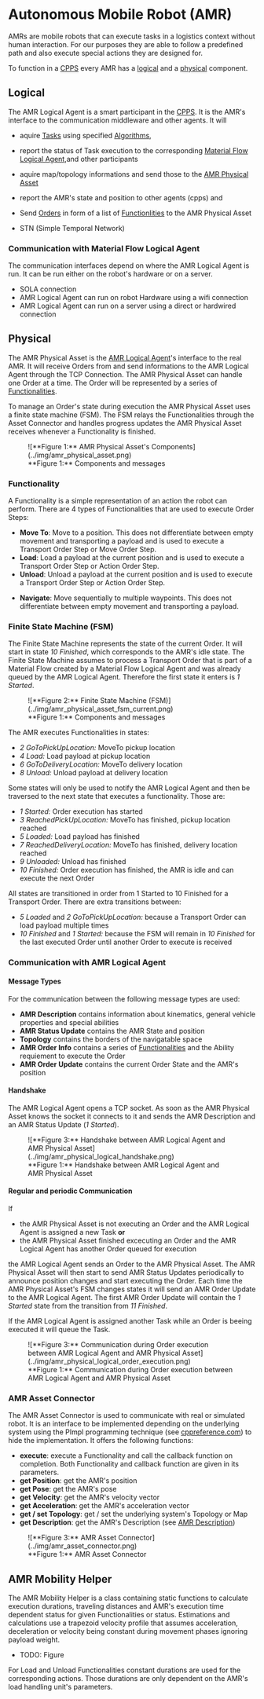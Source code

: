 # Autonomous Mobile Robot (AMR)

AMRs are mobile robots that can execute tasks in a logistics context without human interaction.
For our purposes they are able to follow a predefined path and also execute special actions they are designed for.

To function in a [CPPS](../intralogistics.md) every AMR has a [logical](#logical) and a [physical](#physical) component.

## Logical

The AMR Logical Agent is a smart participant in the [CPPS](../intralogistics.md).
It is the AMR's interface to the communication middleware and other agents.
It will

- aquire [Tasks](../glossary.md#t) using specified [Algorithms](optimization.md),
- report the status of Task execution to the corresponding [Material Flow Logical Agent](material_flow.md),and other participants
- aquire map/topology informations and send those to the [AMR Physical Asset](#physical)
- report the AMR's state and position to other agents (cpps) and
- Send [Orders](../glossary.md#o) in form of a list of [Functionlities](#functionality) to the AMR Physical Asset

- STN (Simple Temporal Network)

### Communication with Material Flow Logical Agent

The communication interfaces depend on where the AMR Logical Agent is run.
It can be run either on the robot's hardware or on a server.

<!-- Is this part of Material Flow Logical Agent? -->

- SOLA connection
- AMR Logical Agent can run on robot Hardware using a wifi connection
- AMR Logical Agent can run on a server using a direct or hardwired connection
<!-- * TODO there's more -->

## Physical

The AMR Physical Asset is the [AMR Logical Agent](#logical)'s interface to the real AMR.
It will receive Orders from and send informations to the AMR Logical Agent through the TCP Connection.
The AMR Physical Asset can handle one Order at a time.
The Order will be represented by a series of [Functionalities](#functionality).

To manage an Order's state during execution the AMR Physical Asset uses a finite state machine (FSM).
The FSM relays the Functionalities through the Asset Connector and handles progress updates the AMR Physical Asset receives whenever a Functionality is finished.

<figure markdown>
  ![**Figure 1:** AMR Physical Asset's Components](../img/amr_physical_asset.png)
  <figcaption markdown>**Figure 1:** Components and messages</figcaption>
</figure>

### Functionality

A Functionality is a simple representation of an action the robot can perform.
There are 4 types of Functionalities that are used to execute Order Steps:

- **Move To**: Move to a position.
  This does not differentiate between empty movement and transporting a payload and is used to execute a Transport Order Step or Move Order Step.
- **Load**: Load a payload at the current position and is used to execute a Transport Order Step or Action Order Step.
- **Unload**: Unload a payload at the current position and is used to execute a Transport Order Step or Action Order Step.
<!-- TODO Navigate is unused. Delete? -->
- **Navigate**: Move sequentially to multiple waypoints.
  This does not differentiate between empty movement and transporting a payload.

### Finite State Machine (FSM)

The Finite State Machine represents the state of the current Order.
It will start in state _10 Finished_, which corresponds to the AMR's idle state.
The Finite State Machine assumes to process a Transport Order that is part of a Material Flow created by a Material Flow Logical Agent and was already queued by the AMR Logical Agent.
Therefore the first state it enters is _1 Started_.

<figure markdown>
  ![**Figure 2:** Finite State Machine (FSM)](../img/amr_physical_asset_fsm_current.png)
  <figcaption markdown>**Figure 1:** Components and messages</figcaption>
</figure>

The AMR executes Functionalities in states:

- _2 GoToPickUpLocation:_ MoveTo pickup location
- _4 Load:_ Load payload at pickup location
- _6 GoToDeliveryLocation:_ MoveTo delivery location
- _8 Unload:_ Unload payload at delivery location

Some states will only be used to notify the AMR Logical Agent and then be traversed to the next state that executes a functionality.
Those are:

- _1 Started:_ Order execution has started
- _3 ReachedPickUpLocation:_ MoveTo has finished, pickup location reached
- _5 Loaded:_ Load payload has finished
- _7 ReachedDeliveryLocation:_ MoveTo has finished, delivery location reached
- _9 Unloaded:_ Unload has finished
- _10 Finished:_ Order execution has finished, the AMR is idle and can execute the next Order

All states are transitioned in order from 1 Started to 10 Finished for a Transport Order.
There are extra transitions between:

- _5 Loaded_ and _2 GoToPickUpLocation:_ because a Transport Order can load payload multiple times
- _10 Finished_ and _1 Started:_ because the FSM will remain in _10 Finished_ for the last executed Order until another Order to execute is received

### Communication with AMR Logical Agent

#### Message Types

For the communication between the following message types are used:

- **AMR Description** contains information about kinematics, general vehicle properties and special abilities
- **AMR Status Update** contains the AMR State and position
- **Topology** contains the borders of the navigatable space
- **AMR Order Info** contains a series of [Functionalities](#functionality) and the Ability requiement to execute the Order
- **AMR Order Update** contains the current Order State and the AMR's position

#### Handshake

The AMR Logical Agent opens a TCP socket.
As soon as the AMR Physical Asset knows the socket it connects to it and sends the AMR Description and an AMR Status Update (_1 Started_).
<!-- AMR Logical Agent sends nothing back -->

<figure markdown>
  ![**Figure 3:** Handshake between AMR Logical Agent and AMR Physical Asset](../img/amr_physical_logical_handshake.png)
  <figcaption markdown>**Figure 1:** Handshake between AMR Logical Agent and AMR Physical Asset</figcaption>
</figure>

#### Regular and periodic Communication

If

- the AMR Physical Asset is not executing an Order and the AMR Logical Agent is assigned a new Task **or**
- the AMR Physical Asset finished excecuting an Order and the AMR Logical Agent has another Order queued for execution

the AMR Logical Agent sends an Order to the AMR Physical Asset.
The AMR Physical Asset will then start to send AMR Status Updates periodically to announce position changes and start executing the Order.
Each time the AMR Physical Asset's FSM changes states it will send an AMR Order Update to the AMR Logical Agent.
The first AMR Order Update will contain the _1 Started_ state from the transition from _11 Finished_.

If the AMR Logical Agent is assigned another Task while an Order is beeing executed it will queue the Task.

<figure markdown>
  ![**Figure 3:** Communication during Order execution between AMR Logical Agent and AMR Physical Asset](../img/amr_physical_logical_order_execution.png)
  <figcaption markdown>**Figure 1:** Communication during Order execution between AMR Logical Agent and AMR Physical Asset</figcaption>
</figure>

### AMR Asset Connector

The AMR Asset Connector is used to communicate with real or simulated robot.
It is an interface to be implemented depending on the underlying system using the PImpl programming technique (see [cppreference.com](https://en.cppreference.com/w/cpp/language/pimpl)) to hide the implementation.
It offers the following functions:

- **execute**: execute a Functionality and call the callback function on completion.
  Both Functionality and callback function are given in its parameters.
- **get Position**: get the AMR's position
- **get Pose**: get the AMR's pose <!-- TODO Glossary Pose: position and orientation -->
- **get Velocity**: get the AMR's velocity vector
- **get Acceleration**: get the AMR's acceleration vector
- **get / set Topology**: get / set the underlying system's Topology or Map
- **get Description**: get the AMR's Description (see [AMR Description](#message-types))

<figure markdown>
  ![**Figure 3:** AMR Asset Connector](../img/amr_asset_connector.png)
  <figcaption markdown>**Figure 1:** AMR Asset Connector</figcaption>
</figure>

## AMR Mobility Helper

The AMR Mobility Helper is a class containing static functions to calculate execution durations, traveling distances and AMR's execution time dependent status for given Functionalities or status.
Estimations and calculations use a trapezoid velocity profile that assumes acceleration, deceleration or velocity being constant during movement phases ignoring payload weight.

- TODO: Figure

For Load and Unload Functionalities constant durations are used for the corresponding actions.
Those durations are only dependent on the AMR's load handling unit's parameters.

